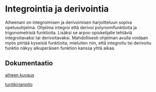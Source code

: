# Integrointia ja derivointia

Aiheenani on integroimisen ja derivoimisen harjoitteluun sopiva opetusohjelma. Ohjelma integroi että derivoi polynomifunktioita ja trigonometrisiä funktioita. Lisäksi se arpoo opiskelijalle tehtäviä integroitavaksi tai derivoitavaksi. Mahdollisesti ohjelman avulla voidaan myös piirtää kyseisiä funktioita, mieluiten niin, että integroitu tai derivoitu funktio näkyy alkuperäisen funktion kanssa yhtä aikaa.

## Dokumentaatio

[aiheen kuvaus](dokumentaatio/aiheenKuvausJaRakenne.md)

[tuntikirjanpito](dokumentaatio/tuntikirjanpito.md)
